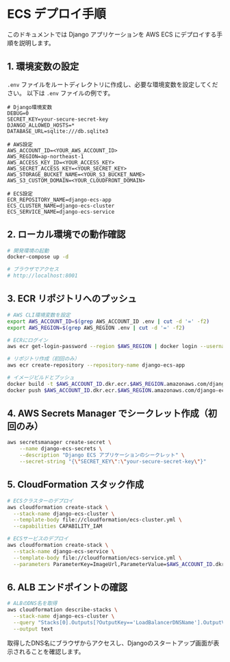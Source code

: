 # ECS デプロイ手順

このドキュメントでは Django アプリケーションを AWS ECS にデプロイする手順を説明します。

## 1. 環境変数の設定

`.env` ファイルをルートディレクトリに作成し、必要な環境変数を設定してください。
以下は `.env` ファイルの例です。

```
# Django環境変数
DEBUG=0
SECRET_KEY=your-secure-secret-key
DJANGO_ALLOWED_HOSTS=*
DATABASE_URL=sqlite:///db.sqlite3

# AWS設定
AWS_ACCOUNT_ID=<YOUR_AWS_ACCOUNT_ID>
AWS_REGION=ap-northeast-1
AWS_ACCESS_KEY_ID=<YOUR_ACCESS_KEY>
AWS_SECRET_ACCESS_KEY=<YOUR_SECRET_KEY>
AWS_STORAGE_BUCKET_NAME=<YOUR_S3_BUCKET_NAME>
AWS_S3_CUSTOM_DOMAIN=<YOUR_CLOUDFRONT_DOMAIN>

# ECS設定
ECR_REPOSITORY_NAME=django-ecs-app
ECS_CLUSTER_NAME=django-ecs-cluster
ECS_SERVICE_NAME=django-ecs-service
```

## 2. ローカル環境での動作確認

```bash
# 開発環境の起動
docker-compose up -d

# ブラウザでアクセス
# http://localhost:8001
```

## 3. ECR リポジトリへのプッシュ

```bash
# AWS CLI環境変数を設定
export AWS_ACCOUNT_ID=$(grep AWS_ACCOUNT_ID .env | cut -d '=' -f2)
export AWS_REGION=$(grep AWS_REGION .env | cut -d '=' -f2)

# ECRにログイン
aws ecr get-login-password --region $AWS_REGION | docker login --username AWS --password-stdin $AWS_ACCOUNT_ID.dkr.ecr.$AWS_REGION.amazonaws.com

# リポジトリ作成（初回のみ）
aws ecr create-repository --repository-name django-ecs-app

# イメージビルドとプッシュ
docker build -t $AWS_ACCOUNT_ID.dkr.ecr.$AWS_REGION.amazonaws.com/django-ecs-app:latest -f docker/Dockerfile .
docker push $AWS_ACCOUNT_ID.dkr.ecr.$AWS_REGION.amazonaws.com/django-ecs-app:latest
```

## 4. AWS Secrets Manager でシークレット作成（初回のみ）

```bash
aws secretsmanager create-secret \
    --name django-ecs-secrets \
    --description "Django ECS アプリケーションのシークレット" \
    --secret-string "{\"SECRET_KEY\":\"your-secure-secret-key\"}"
```

## 5. CloudFormation スタック作成

```bash
# ECSクラスターのデプロイ
aws cloudformation create-stack \
  --stack-name django-ecs-cluster \
  --template-body file://cloudformation/ecs-cluster.yml \
  --capabilities CAPABILITY_IAM

# ECSサービスのデプロイ
aws cloudformation create-stack \
  --stack-name django-ecs-service \
  --template-body file://cloudformation/ecs-service.yml \
  --parameters ParameterKey=ImageUrl,ParameterValue=$AWS_ACCOUNT_ID.dkr.ecr.$AWS_REGION.amazonaws.com/django-ecs-app:latest
```

## 6. ALB エンドポイントの確認

```bash
# ALBのDNS名を取得
aws cloudformation describe-stacks \
  --stack-name django-ecs-cluster \
  --query "Stacks[0].Outputs[?OutputKey=='LoadBalancerDNSName'].OutputValue" \
  --output text
```

取得したDNS名にブラウザからアクセスし、Djangoのスタートアップ画面が表示されることを確認します。 